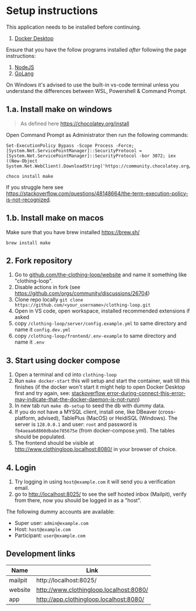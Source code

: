 # Setup instructions

This application needs to be installed before continuing.

1. [Docker Desktop](https://www.docker.com/products/docker-desktop/)

Ensure that you have the follow programs installed _after_ following the page instructions:

1. [NodeJS](https://nodejs.org/en)
2. [GoLang](https://go.dev/dl/)

On Windows it's advised to use the built-in vs-code terminal unless you understand the differences between WSL, Powershell & Command Prompt.

## 1.a. Install make on windows

> As defined here https://chocolatey.org/install

Open Command Prompt as Administrator then run the following commands:

```
Set-ExecutionPolicy Bypass -Scope Process -Force; [System.Net.ServicePointManager]::SecurityProtocol = [System.Net.ServicePointManager]::SecurityProtocol -bor 3072; iex ((New-Object System.Net.WebClient).DownloadString('https://community.chocolatey.org/install.ps1'))

choco install make
```

If you struggle here see <https://stackoverflow.com/questions/48148664/the-term-execution-policy-is-not-recognized>.

## 1.b. Install make on macos

Make sure that you have brew installed https://brew.sh/

```
brew install make
```

## 2. Fork repository

1. Go to [github.com/the-clothing-loop/website](https://github.com/the-clothing-loop/website) and name it something like "clothing-loop".
2. Disable actions in fork (see https://github.com/orgs/community/discussions/26704)
3. Clone repo locally `git clone https://github.com/<your_username>/clothing-loop.git`
4. Open in VS code, open workspace, installed recommended extensions if asked
5. copy `/clothing-loop/server/config.example.yml` to same directory and name it `config.dev.yml`
6. copy `/clothing-loop/frontend/.env-example` to same directory and name it `.env`

## 3. Start using docker compose

1. Open a terminal and cd into `clothing-loop`
2. Run `make docker-start` this will setup and start the container, wait till this finishes (if the docker won't start it might help to open Docker Desktop first and try again, see: [stackoverflow error-during-connect-this-error-may-indicate-that-the-docker-daemon-is-not-runn](https://stackoverflow.com/questions/67788960/error-during-connect-this-error-may-indicate-that-the-docker-daemon-is-not-runn))
3. In new tab run `make db-setup` to seed the db with dummy data.
4. If you do not have a MYSQL client, install one, like DBeaver (cross-platform, advised), TablePlus (MacOS) or HeidiSQL (Windows).
   The server is `128.0.0.1` and user: `root` and password is `fb4aeaa6d860dbabe785675e` (from docker-compose.yml). The tables should be populated.
5. The frontend should be visible at <http://www.clothingloop.localhost:8080/> in your browser of choice.

## 4. Login

1. Try logging in using `host@example.com` it will send you a verification email.
2. go to <http://localhost:8025/> to see the self hosted inbox (Mailpit), verify from there, now you should be logged in as a "host".

The following dummy accounts are available:

- Super user: `admin@example.com`
- Host: `host@example.com`
- Participant: `user@example.com`

## Development links

| Name | Link |
| ---- | ----- |
| mailpit | http://localhost:8025/ |
| website | http://www.clothingloop.localhost:8080/ |
| app | http://app.clothingloop.localhost:8080/ |
